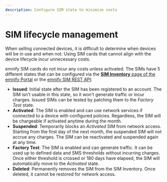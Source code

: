 ```yaml
---
description: Configure SIM state to minimize costs
---
```

# SIM lifecycle management

When selling connected devices, it is difficult to determine when devices will be in use and when not. 
Using SIM cards that cannot align with the device lifecycle incur unnecessary costs.

emnify SIM cards do not incur any costs unless activated.
The SIMs have 5 different states that can be configured via the [**SIM Inventory** page of the emnify Portal](https://portal.emnify.com/sim-inventory) or the [emnify SIM REST API](https://cdn.emnify.net/api/doc/swagger.html#/SIM):

- **Issued**: Initial state after the SIM has been registered to an account.
The SIM isn't usable in this state, so it won't generate traffic or incur charges.
Issued SIMs can be tested by patching them to the _Factory Test_ state.
- **Activated**: The SIM is enabled and can use network services if connected to a device with configured policies.
Regardless, the SIM will be chargeable if activated anytime during the month.
- **Suspended**: Temporarily blocks an _Activated_ SIM from network access.
Starting from the first day of the next month, the suspended SIM will not accrue any charges.
The SIM can be reactivated and suspended again at any time.
- **Factory Test**: The SIM is enabled and can generate traffic. 
It can be used up to defined data and SMS thresholds without incurring charges.
Once either threshold is crossed or 180 days have elapsed, the SIM will automatically move to the _Activated_ state.
- **Deleted**: Permanently removes the SIM from the SIM Inventory.
Once deleted, it cannot be restored for network access.
